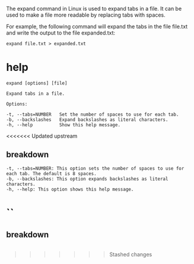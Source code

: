 The expand command in Linux is used to expand tabs in a file. It can be used to make a file more readable by replacing tabs with spaces.

For example, the following command will expand the tabs in the file file.txt and write the output to the file expanded.txt:

`expand file.txt > expanded.txt`






# help 

```
expand [options] [file]

Expand tabs in a file.

Options:

-t, --tabs=NUMBER   Set the number of spaces to use for each tab.
-b, --backslashes   Expand backslashes as literal characters.
-h, --help          Show this help message.
```



<<<<<<< Updated upstream

## breakdown

```
-t, --tabs=NUMBER: This option sets the number of spaces to use for each tab. The default is 8 spaces.
-b, --backslashes: This option expands backslashes as literal characters.
-h, --help: This option shows this help message.
```
``
=======
## breakdown

```

```
>>>>>>> Stashed changes
